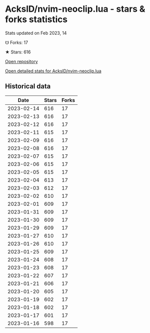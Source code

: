 # AckslD/nvim-neoclip.lua - stars & forks statistics

Stats updated on Feb 2023, 14

☋ Forks: 17

★ Stars: 616

[Open repository](https://github.com/AckslD/nvim-neoclip.lua)

[Open detailed stats for AckslD/nvim-neoclip.lua](https://reviewgithub.com/rep/AckslD/nvim-neoclip.lua)

## Historical data
| Date | Stars | Forks |
|------|-------|-------|
| 2023-02-14 | 616 | 17 | 
| 2023-02-13 | 616 | 17 | 
| 2023-02-12 | 616 | 17 | 
| 2023-02-11 | 615 | 17 | 
| 2023-02-09 | 616 | 17 | 
| 2023-02-08 | 616 | 17 | 
| 2023-02-07 | 615 | 17 | 
| 2023-02-06 | 615 | 17 | 
| 2023-02-05 | 615 | 17 | 
| 2023-02-04 | 613 | 17 | 
| 2023-02-03 | 612 | 17 | 
| 2023-02-02 | 610 | 17 | 
| 2023-02-01 | 609 | 17 | 
| 2023-01-31 | 609 | 17 | 
| 2023-01-30 | 609 | 17 | 
| 2023-01-29 | 609 | 17 | 
| 2023-01-27 | 610 | 17 | 
| 2023-01-26 | 610 | 17 | 
| 2023-01-25 | 609 | 17 | 
| 2023-01-24 | 608 | 17 | 
| 2023-01-23 | 608 | 17 | 
| 2023-01-22 | 607 | 17 | 
| 2023-01-21 | 606 | 17 | 
| 2023-01-20 | 605 | 17 | 
| 2023-01-19 | 602 | 17 | 
| 2023-01-18 | 602 | 17 | 
| 2023-01-17 | 601 | 17 | 
| 2023-01-16 | 598 | 17 | 


